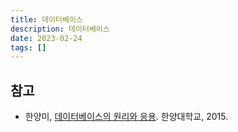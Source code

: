 ```yaml
---
title: 데이터베이스
description: 데이터베이스
date: 2023-02-24
tags: []
---
```


## 참고

- 한양미, [데이터베이스의 원리와 응용](http://www.kocw.net/home/search/kemView.do?kemId=1163794). 한양대학교, 2015.
